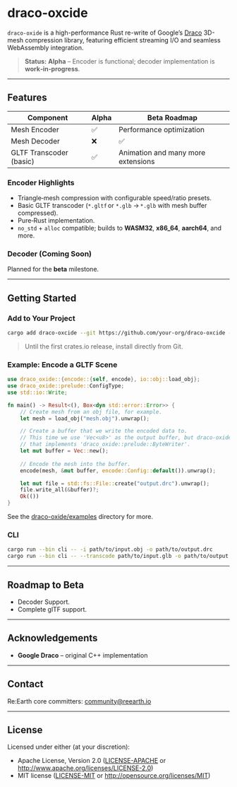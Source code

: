 # draco-oxcide

&#x20;&#x20;

`draco-oxide` is a high-performance Rust re-write of Google’s [Draco](https://github.com/google/draco) 3D-mesh compression library, featuring efficient streaming I/O and seamless WebAssembly integration.

> **Status:** **Alpha** – Encoder is functional; decoder implementation is **work‑in‑progress**.

---

## Features

| Component              | Alpha  | Beta Roadmap       |
| ------------------     | -----  | ------------------ |
| Mesh Encoder           | ✅     | Performance optimization |
| Mesh Decoder           | ❌     | ✅                  |
| GLTF Transcoder (basic)| ✅     | Animation and many more extensions  |

### Encoder Highlights

* Triangle‑mesh compression with configurable speed/ratio presets.
* Basic GLTF transcoder (`*.gltf` or `*.glb` → `*.glb` with mesh buffer compressed).
* Pure‑Rust implementation.
* `no_std` + `alloc` compatible; builds to **WASM32**, **x86\_64**, **aarch64**, and more.

### Decoder (Coming Soon)

Planned for the **beta** milestone.

---

## Getting Started

### Add to Your Project

```bash
cargo add draco-oxcide --git https://github.com/your-org/draco-oxcide --tag v0.1.0-alpha
```

> Until the first crates.io release, install directly from Git.

### Example: Encode a GLTF Scene

```rust
use draco_oxide::{encode::{self, encode}, io::obj::load_obj};
use draco_oxide::prelude::ConfigType;
use std::io::Write;

fn main() -> Result<(), Box<dyn std::error::Error>> {
    // Create mesh from an obj file, for example.
    let mesh = load_obj("mesh.obj").unwrap();

    // Create a buffer that we write the encoded data to.
    // This time we use 'Vec<u8>' as the output buffer, but draco-oxide can stream-write to anything 
    // that implements 'draco_oxide::prelude::ByteWriter'.
    let mut buffer = Vec::new();
    
    // Encode the mesh into the buffer.
    encode(mesh, &mut buffer, encode::Config::default()).unwrap();

    let mut file = std::fs::File::create("output.drc").unwrap();
    file.write_all(&buffer)?;
    Ok(())
}
```

See the [draco-oxide/examples](draco-oxide/examples/) directory for more.

### CLI

```bash
cargo run --bin cli -- -i path/to/input.obj -o path/to/output.drc
cargo run --bin cli -- --transcode path/to/input.glb -o path/to/output.glb
```
---

## Roadmap to Beta

* Decoder Support.
* Complete glTF support.

---

## Acknowledgements

* **Google Draco** – original C++ implementation

---

## Contact

Re:Earth core committers: [community@reearth.io](mailto:community@reearth.io)

---

## License

Licensed under either (at your discretion):

- Apache License, Version 2.0
   ([LICENSE-APACHE](LICENSE-APACHE) or http://www.apache.org/licenses/LICENSE-2.0)
- MIT license
   ([LICENSE-MIT](LICENSE-MIT) or http://opensource.org/licenses/MIT)
